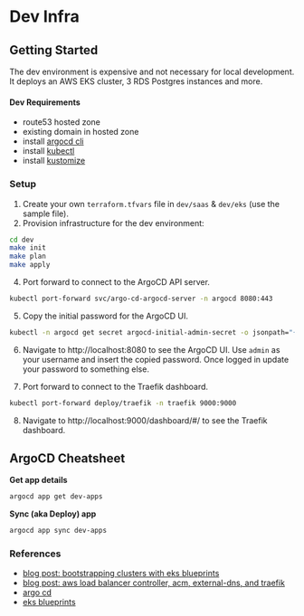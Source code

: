 # Dev Infra

## Getting Started

The dev environment is expensive and not necessary for local development.
It deploys an AWS EKS cluster, 3 RDS Postgres instances and more.

#### Dev Requirements
- route53 hosted zone 
- existing domain in hosted zone
- install [argocd cli](https://argo-cd.readthedocs.io/en/stable/getting_started/#2-download-argo-cd-cli)
- install [kubectl](https://kubernetes.io/docs/tasks/tools/)
- install [kustomize](https://kubectl.docs.kubernetes.io/installation/kustomize/) 

### Setup
1. Create your own `terraform.tfvars` file in `dev/saas` & `dev/eks` (use the sample file).
2. Provision infrastructure for the dev environment:

```bash
cd dev
make init
make plan
make apply
```
4. Port forward to connect to the ArgoCD API server.
```bash
kubectl port-forward svc/argo-cd-argocd-server -n argocd 8080:443
```

5. Copy the initial password for the ArgoCD UI.
```bash
kubectl -n argocd get secret argocd-initial-admin-secret -o jsonpath="{.data.password}" | base64 -d; echo
```

6. Navigate to http://localhost:8080 to see the ArgoCD UI. Use `admin` as your username and insert the copied password. Once logged in 
update your password to something else. 

7. Port forward to connect to the Traefik dashboard.
```bash
kubectl port-forward deploy/traefik -n traefik 9000:9000
```
8. Navigate to http://localhost:9000/dashboard/#/ to see the Traefik dashboard.


## ArgoCD Cheatsheet

__Get app details__

```bash
argocd app get dev-apps
```

__Sync (aka Deploy) app__
```bash
argocd app sync dev-apps
```


### References

- [blog post: bootstrapping clusters with eks blueprints](https://aws.amazon.com/blogs/containers/bootstrapping-clusters-with-eks-blueprints/)
- [blog post: aws load balancer controller, acm, external-dns, and traefik](https://revolgy.com/blog/advanced-api-routing-in-eks-with-traefik-aws-loadbalancer-controller-and-external-dns/) 
- [argo cd](https://argoproj.github.io/argo-cd/getting_started/)
- [eks blueprints](https://github.com/aws-ia/terraform-aws-eks-blueprints)
